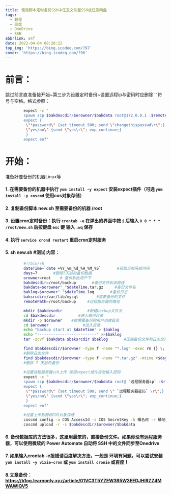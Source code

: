 ```yaml
---
title: 使用脚本定时备份SSH中任意文件至SSH或任意网盘
tags:
  - 教程
  - 网盘
  - OneDrive
  - SSH
abbrlink: a4f
date: 2022-04-04 08:20:22
top_img: 'https://bing.icodeq.com/?97'
cover: 'https://bing.icodeq.com/?96'
---
```


# 前言：

跳过前言直准备接开始~第三步为设置定时备份~设置远程ip与密码时应删除` `` `符号与空格。格式参照：

```bash
		expect -c "
		spawn scp $bakdescdir/$orowner/$bakdata root@172.0.0.1 :$remotePath  
		expect {
		 \"*password\" {set timeout 500; send \"changethispasswd\r\";}
		 \"yes/no\" {send \"yes\r\"; exp_continue;}
		 }
		expect eof"  
```

# 开始：

准备好要备份的机器Linux等

#### 1. 在需要备份的机器中执行  `yum install -y expect` 安装expect插件（可选 `yum install -y coscmd` 使用cos对象存储）
#### 2. 复制备份脚本 new.sh 至需要备份的机器 /root 
#### 3. 设置cron定时备份：执行 `crontab -e` 在弹出的界面中按 `i` 后输入 `0 0 * * * /root/new.sh` 后按键盘 `esc` 键 输入 `:wq` 保存
#### 4. 执行 `service crond restart` 重启cron定时服务
#### 5. sh new.sh #测试 内容：

```bash
		#!/bin/sh
		dateTime=`date +%Y_%m_%d_%H_%M_%S`       #获取当前系统时间
		days=7       #删除7天前的备份数据
		orowner=root    # 备份到此用户下
		bakdescdir=/root/backup       #备份文件到该路径
		bakdata=$orowner"_"$dateTime.tar.gz     #备份文件名
		baklog=$orowner"_"$dateTime.log       #备份日志
		baksrcdir=/var/lib/mysql    	#需要备份的文件
		remotePath=/root/backup     #远程服务器的路径

		mkdir $bakdescdir			#新建backup文件夹
		cd $bakdescdir    	    #进入备份目录
		mkdir -p $orowner    #按需要备份的用户创建目录     
		cd $orowner     		  #进入目录
		echo "backup start at $dateTime" > $baklog
		echo "--------------------------" >>$baklog
		tar -zcvf $bakdata $baksrcdir $baklog       #压缩备份文件和日志文件

		find $bakdescdir/$orowner -type f -name "*.log" -exec rm {} \;     
		#删除日志文件
		find $bakdescdir/$orowner -type f -name "*.tar.gz" -mtime +$days -exec   rm -rf {} \;
		#删除 7 天前的备份
		
		#设置远程服务器ssh上传 使用expect插件自动输入密码
		expect -c "
		spawn scp $bakdescdir/$orowner/$bakdata root@ `远程服务器ip` :$remotePath  
		expect {
		 \"*password\" {set timeout 500; send \" `远程服务器密码` \r\";}
		 \"yes/no\" {send \"yes\r\"; exp_continue;}
		 }
		expect eof"  
		
		#设置上传到腾讯COS对象存储
		coscmd config -a COS AccessId -s COS SecretKey -b 桶名称 -r 桶地区 -m 10
		coscmd upload -r -s $bakdescdir/$orowner/$bakdata
```

#### 6. 备份数据库的方法很多，这里用最笨的，直接备份文件。如果你没有远程服务器，可以使用微软的 Power Automate 自动将 SSH 中的文件同步至Onedrive
#### 7. 如果输入crontab -e报错请百度解决方法，一般是 环境有问题，可以尝试安装 `yum install -y vixie-cron` 或 `yum install cronie` 或百度！

#### 8.文章备份：https://b1og.learnonly.xyz/article/01VC3T5YZEW3R5W3EEDJHIRZZ4MWAWIQV5

